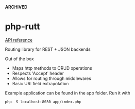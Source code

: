 **ARCHIVED**

# php-rutt

[API reference](http://gregoryv.github.io/php-rutt/api/namespace-gregoryv.rutt.html)

Routing library for REST + JSON backends

Out of the box

- Maps http methods to CRUD operations
- Respects 'Accept' header
- Allows for routing through middlewares
- Basic URI field extrapolation

Example application can be found in the app folder. Run it with

    php -S localhost:8080 app/index.php
	


